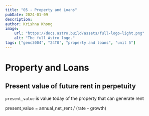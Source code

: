 ```yaml
---
title: "05 - Property and Loans"
pubDate: 2024-01-09
description:
author: Krishna Khong
image:
    url: "https://docs.astro.build/assets/full-logo-light.png"
    alt: "The full Astro logo."
tags: ["genc3004", "24T0", "property and loans", "unit 5"]
---
```

# Property and Loans

## Present value of future rent in perpetuity
`present_value` is value today of the property that can generate rent

present_value = annual_net_rent / (rate - growth)
